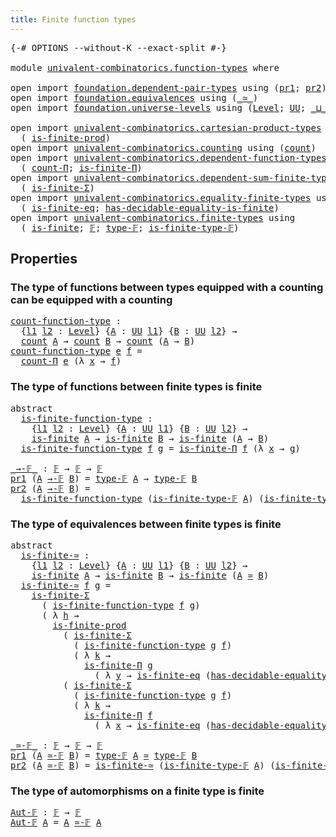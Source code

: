 ```yaml
---
title: Finite function types
---
```


<pre class="Agda"><a id="47" class="Symbol">{-#</a> <a id="51" class="Keyword">OPTIONS</a> <a id="59" class="Pragma">--without-K</a> <a id="71" class="Pragma">--exact-split</a> <a id="85" class="Symbol">#-}</a>

<a id="90" class="Keyword">module</a> <a id="97" href="univalent-combinatorics.function-types.html" class="Module">univalent-combinatorics.function-types</a> <a id="136" class="Keyword">where</a>

<a id="143" class="Keyword">open</a> <a id="148" class="Keyword">import</a> <a id="155" href="foundation.dependent-pair-types.html" class="Module">foundation.dependent-pair-types</a> <a id="187" class="Keyword">using</a> <a id="193" class="Symbol">(</a><a id="194" href="foundation-core.dependent-pair-types.html#592" class="Field">pr1</a><a id="197" class="Symbol">;</a> <a id="199" href="foundation-core.dependent-pair-types.html#604" class="Field">pr2</a><a id="202" class="Symbol">)</a>
<a id="204" class="Keyword">open</a> <a id="209" class="Keyword">import</a> <a id="216" href="foundation.equivalences.html" class="Module">foundation.equivalences</a> <a id="240" class="Keyword">using</a> <a id="246" class="Symbol">(</a><a id="247" href="foundation-core.equivalences.html#1607" class="Function Operator">_≃_</a><a id="250" class="Symbol">)</a>
<a id="252" class="Keyword">open</a> <a id="257" class="Keyword">import</a> <a id="264" href="foundation.universe-levels.html" class="Module">foundation.universe-levels</a> <a id="291" class="Keyword">using</a> <a id="297" class="Symbol">(</a><a id="298" href="Agda.Primitive.html#597" class="Postulate">Level</a><a id="303" class="Symbol">;</a> <a id="305" href="foundation-core.universe-levels.html#222" class="Primitive">UU</a><a id="307" class="Symbol">;</a> <a id="309" href="Agda.Primitive.html#810" class="Primitive Operator">_⊔_</a><a id="312" class="Symbol">)</a>

<a id="315" class="Keyword">open</a> <a id="320" class="Keyword">import</a> <a id="327" href="univalent-combinatorics.cartesian-product-types.html" class="Module">univalent-combinatorics.cartesian-product-types</a> <a id="375" class="Keyword">using</a>
  <a id="383" class="Symbol">(</a> <a id="385" href="univalent-combinatorics.cartesian-product-types.html#5311" class="Function">is-finite-prod</a><a id="399" class="Symbol">)</a>
<a id="401" class="Keyword">open</a> <a id="406" class="Keyword">import</a> <a id="413" href="univalent-combinatorics.counting.html" class="Module">univalent-combinatorics.counting</a> <a id="446" class="Keyword">using</a> <a id="452" class="Symbol">(</a><a id="453" href="univalent-combinatorics.counting.html#1901" class="Function">count</a><a id="458" class="Symbol">)</a>
<a id="460" class="Keyword">open</a> <a id="465" class="Keyword">import</a> <a id="472" href="univalent-combinatorics.dependent-function-types.html" class="Module">univalent-combinatorics.dependent-function-types</a> <a id="521" class="Keyword">using</a>
  <a id="529" class="Symbol">(</a> <a id="531" href="univalent-combinatorics.dependent-function-types.html#2340" class="Function">count-Π</a><a id="538" class="Symbol">;</a> <a id="540" href="univalent-combinatorics.dependent-function-types.html#2665" class="Function">is-finite-Π</a><a id="551" class="Symbol">)</a>
<a id="553" class="Keyword">open</a> <a id="558" class="Keyword">import</a> <a id="565" href="univalent-combinatorics.dependent-sum-finite-types.html" class="Module">univalent-combinatorics.dependent-sum-finite-types</a> <a id="616" class="Keyword">using</a>
  <a id="624" class="Symbol">(</a> <a id="626" href="univalent-combinatorics.dependent-sum-finite-types.html#2494" class="Function">is-finite-Σ</a><a id="637" class="Symbol">)</a>
<a id="639" class="Keyword">open</a> <a id="644" class="Keyword">import</a> <a id="651" href="univalent-combinatorics.equality-finite-types.html" class="Module">univalent-combinatorics.equality-finite-types</a> <a id="697" class="Keyword">using</a>
  <a id="705" class="Symbol">(</a> <a id="707" href="univalent-combinatorics.equality-finite-types.html#3342" class="Function">is-finite-eq</a><a id="719" class="Symbol">;</a> <a id="721" href="univalent-combinatorics.equality-finite-types.html#1988" class="Function">has-decidable-equality-is-finite</a><a id="753" class="Symbol">)</a>
<a id="755" class="Keyword">open</a> <a id="760" class="Keyword">import</a> <a id="767" href="univalent-combinatorics.finite-types.html" class="Module">univalent-combinatorics.finite-types</a> <a id="804" class="Keyword">using</a>
  <a id="812" class="Symbol">(</a> <a id="814" href="univalent-combinatorics.finite-types.html#4064" class="Function">is-finite</a><a id="823" class="Symbol">;</a> <a id="825" href="univalent-combinatorics.finite-types.html#4455" class="Function">𝔽</a><a id="826" class="Symbol">;</a> <a id="828" href="univalent-combinatorics.finite-types.html#4503" class="Function">type-𝔽</a><a id="834" class="Symbol">;</a> <a id="836" href="univalent-combinatorics.finite-types.html#4554" class="Function">is-finite-type-𝔽</a><a id="852" class="Symbol">)</a>
</pre>
## Properties

### The type of functions between types equipped with a counting can be equipped with a counting

<pre class="Agda"><a id="count-function-type"></a><a id="980" href="univalent-combinatorics.function-types.html#980" class="Function">count-function-type</a> <a id="1000" class="Symbol">:</a>
  <a id="1004" class="Symbol">{</a><a id="1005" href="univalent-combinatorics.function-types.html#1005" class="Bound">l1</a> <a id="1008" href="univalent-combinatorics.function-types.html#1008" class="Bound">l2</a> <a id="1011" class="Symbol">:</a> <a id="1013" href="Agda.Primitive.html#597" class="Postulate">Level</a><a id="1018" class="Symbol">}</a> <a id="1020" class="Symbol">{</a><a id="1021" href="univalent-combinatorics.function-types.html#1021" class="Bound">A</a> <a id="1023" class="Symbol">:</a> <a id="1025" href="foundation-core.universe-levels.html#222" class="Primitive">UU</a> <a id="1028" href="univalent-combinatorics.function-types.html#1005" class="Bound">l1</a><a id="1030" class="Symbol">}</a> <a id="1032" class="Symbol">{</a><a id="1033" href="univalent-combinatorics.function-types.html#1033" class="Bound">B</a> <a id="1035" class="Symbol">:</a> <a id="1037" href="foundation-core.universe-levels.html#222" class="Primitive">UU</a> <a id="1040" href="univalent-combinatorics.function-types.html#1008" class="Bound">l2</a><a id="1042" class="Symbol">}</a> <a id="1044" class="Symbol">→</a>
  <a id="1048" href="univalent-combinatorics.counting.html#1901" class="Function">count</a> <a id="1054" href="univalent-combinatorics.function-types.html#1021" class="Bound">A</a> <a id="1056" class="Symbol">→</a> <a id="1058" href="univalent-combinatorics.counting.html#1901" class="Function">count</a> <a id="1064" href="univalent-combinatorics.function-types.html#1033" class="Bound">B</a> <a id="1066" class="Symbol">→</a> <a id="1068" href="univalent-combinatorics.counting.html#1901" class="Function">count</a> <a id="1074" class="Symbol">(</a><a id="1075" href="univalent-combinatorics.function-types.html#1021" class="Bound">A</a> <a id="1077" class="Symbol">→</a> <a id="1079" href="univalent-combinatorics.function-types.html#1033" class="Bound">B</a><a id="1080" class="Symbol">)</a>
<a id="1082" href="univalent-combinatorics.function-types.html#980" class="Function">count-function-type</a> <a id="1102" href="univalent-combinatorics.function-types.html#1102" class="Bound">e</a> <a id="1104" href="univalent-combinatorics.function-types.html#1104" class="Bound">f</a> <a id="1106" class="Symbol">=</a>
  <a id="1110" href="univalent-combinatorics.dependent-function-types.html#2340" class="Function">count-Π</a> <a id="1118" href="univalent-combinatorics.function-types.html#1102" class="Bound">e</a> <a id="1120" class="Symbol">(λ</a> <a id="1123" href="univalent-combinatorics.function-types.html#1123" class="Bound">x</a> <a id="1125" class="Symbol">→</a> <a id="1127" href="univalent-combinatorics.function-types.html#1104" class="Bound">f</a><a id="1128" class="Symbol">)</a>
</pre>
### The type of functions between finite types is finite

<pre class="Agda"><a id="1201" class="Keyword">abstract</a>
  <a id="is-finite-function-type"></a><a id="1212" href="univalent-combinatorics.function-types.html#1212" class="Function">is-finite-function-type</a> <a id="1236" class="Symbol">:</a>
    <a id="1242" class="Symbol">{</a><a id="1243" href="univalent-combinatorics.function-types.html#1243" class="Bound">l1</a> <a id="1246" href="univalent-combinatorics.function-types.html#1246" class="Bound">l2</a> <a id="1249" class="Symbol">:</a> <a id="1251" href="Agda.Primitive.html#597" class="Postulate">Level</a><a id="1256" class="Symbol">}</a> <a id="1258" class="Symbol">{</a><a id="1259" href="univalent-combinatorics.function-types.html#1259" class="Bound">A</a> <a id="1261" class="Symbol">:</a> <a id="1263" href="foundation-core.universe-levels.html#222" class="Primitive">UU</a> <a id="1266" href="univalent-combinatorics.function-types.html#1243" class="Bound">l1</a><a id="1268" class="Symbol">}</a> <a id="1270" class="Symbol">{</a><a id="1271" href="univalent-combinatorics.function-types.html#1271" class="Bound">B</a> <a id="1273" class="Symbol">:</a> <a id="1275" href="foundation-core.universe-levels.html#222" class="Primitive">UU</a> <a id="1278" href="univalent-combinatorics.function-types.html#1246" class="Bound">l2</a><a id="1280" class="Symbol">}</a> <a id="1282" class="Symbol">→</a>
    <a id="1288" href="univalent-combinatorics.finite-types.html#4064" class="Function">is-finite</a> <a id="1298" href="univalent-combinatorics.function-types.html#1259" class="Bound">A</a> <a id="1300" class="Symbol">→</a> <a id="1302" href="univalent-combinatorics.finite-types.html#4064" class="Function">is-finite</a> <a id="1312" href="univalent-combinatorics.function-types.html#1271" class="Bound">B</a> <a id="1314" class="Symbol">→</a> <a id="1316" href="univalent-combinatorics.finite-types.html#4064" class="Function">is-finite</a> <a id="1326" class="Symbol">(</a><a id="1327" href="univalent-combinatorics.function-types.html#1259" class="Bound">A</a> <a id="1329" class="Symbol">→</a> <a id="1331" href="univalent-combinatorics.function-types.html#1271" class="Bound">B</a><a id="1332" class="Symbol">)</a>
  <a id="1336" href="univalent-combinatorics.function-types.html#1212" class="Function">is-finite-function-type</a> <a id="1360" href="univalent-combinatorics.function-types.html#1360" class="Bound">f</a> <a id="1362" href="univalent-combinatorics.function-types.html#1362" class="Bound">g</a> <a id="1364" class="Symbol">=</a> <a id="1366" href="univalent-combinatorics.dependent-function-types.html#2665" class="Function">is-finite-Π</a> <a id="1378" href="univalent-combinatorics.function-types.html#1360" class="Bound">f</a> <a id="1380" class="Symbol">(λ</a> <a id="1383" href="univalent-combinatorics.function-types.html#1383" class="Bound">x</a> <a id="1385" class="Symbol">→</a> <a id="1387" href="univalent-combinatorics.function-types.html#1362" class="Bound">g</a><a id="1388" class="Symbol">)</a>

<a id="_→-𝔽_"></a><a id="1391" href="univalent-combinatorics.function-types.html#1391" class="Function Operator">_→-𝔽_</a> <a id="1397" class="Symbol">:</a> <a id="1399" href="univalent-combinatorics.finite-types.html#4455" class="Function">𝔽</a> <a id="1401" class="Symbol">→</a> <a id="1403" href="univalent-combinatorics.finite-types.html#4455" class="Function">𝔽</a> <a id="1405" class="Symbol">→</a> <a id="1407" href="univalent-combinatorics.finite-types.html#4455" class="Function">𝔽</a>
<a id="1409" href="foundation-core.dependent-pair-types.html#592" class="Field">pr1</a> <a id="1413" class="Symbol">(</a><a id="1414" href="univalent-combinatorics.function-types.html#1414" class="Bound">A</a> <a id="1416" href="univalent-combinatorics.function-types.html#1391" class="Function Operator">→-𝔽</a> <a id="1420" href="univalent-combinatorics.function-types.html#1420" class="Bound">B</a><a id="1421" class="Symbol">)</a> <a id="1423" class="Symbol">=</a> <a id="1425" href="univalent-combinatorics.finite-types.html#4503" class="Function">type-𝔽</a> <a id="1432" href="univalent-combinatorics.function-types.html#1414" class="Bound">A</a> <a id="1434" class="Symbol">→</a> <a id="1436" href="univalent-combinatorics.finite-types.html#4503" class="Function">type-𝔽</a> <a id="1443" href="univalent-combinatorics.function-types.html#1420" class="Bound">B</a>
<a id="1445" href="foundation-core.dependent-pair-types.html#604" class="Field">pr2</a> <a id="1449" class="Symbol">(</a><a id="1450" href="univalent-combinatorics.function-types.html#1450" class="Bound">A</a> <a id="1452" href="univalent-combinatorics.function-types.html#1391" class="Function Operator">→-𝔽</a> <a id="1456" href="univalent-combinatorics.function-types.html#1456" class="Bound">B</a><a id="1457" class="Symbol">)</a> <a id="1459" class="Symbol">=</a>
  <a id="1463" href="univalent-combinatorics.function-types.html#1212" class="Function">is-finite-function-type</a> <a id="1487" class="Symbol">(</a><a id="1488" href="univalent-combinatorics.finite-types.html#4554" class="Function">is-finite-type-𝔽</a> <a id="1505" href="univalent-combinatorics.function-types.html#1450" class="Bound">A</a><a id="1506" class="Symbol">)</a> <a id="1508" class="Symbol">(</a><a id="1509" href="univalent-combinatorics.finite-types.html#4554" class="Function">is-finite-type-𝔽</a> <a id="1526" href="univalent-combinatorics.function-types.html#1456" class="Bound">B</a><a id="1527" class="Symbol">)</a>
</pre>
### The type of equivalences between finite types is finite

<pre class="Agda"><a id="1603" class="Keyword">abstract</a>
  <a id="is-finite-≃"></a><a id="1614" href="univalent-combinatorics.function-types.html#1614" class="Function">is-finite-≃</a> <a id="1626" class="Symbol">:</a>
    <a id="1632" class="Symbol">{</a><a id="1633" href="univalent-combinatorics.function-types.html#1633" class="Bound">l1</a> <a id="1636" href="univalent-combinatorics.function-types.html#1636" class="Bound">l2</a> <a id="1639" class="Symbol">:</a> <a id="1641" href="Agda.Primitive.html#597" class="Postulate">Level</a><a id="1646" class="Symbol">}</a> <a id="1648" class="Symbol">{</a><a id="1649" href="univalent-combinatorics.function-types.html#1649" class="Bound">A</a> <a id="1651" class="Symbol">:</a> <a id="1653" href="foundation-core.universe-levels.html#222" class="Primitive">UU</a> <a id="1656" href="univalent-combinatorics.function-types.html#1633" class="Bound">l1</a><a id="1658" class="Symbol">}</a> <a id="1660" class="Symbol">{</a><a id="1661" href="univalent-combinatorics.function-types.html#1661" class="Bound">B</a> <a id="1663" class="Symbol">:</a> <a id="1665" href="foundation-core.universe-levels.html#222" class="Primitive">UU</a> <a id="1668" href="univalent-combinatorics.function-types.html#1636" class="Bound">l2</a><a id="1670" class="Symbol">}</a> <a id="1672" class="Symbol">→</a>
    <a id="1678" href="univalent-combinatorics.finite-types.html#4064" class="Function">is-finite</a> <a id="1688" href="univalent-combinatorics.function-types.html#1649" class="Bound">A</a> <a id="1690" class="Symbol">→</a> <a id="1692" href="univalent-combinatorics.finite-types.html#4064" class="Function">is-finite</a> <a id="1702" href="univalent-combinatorics.function-types.html#1661" class="Bound">B</a> <a id="1704" class="Symbol">→</a> <a id="1706" href="univalent-combinatorics.finite-types.html#4064" class="Function">is-finite</a> <a id="1716" class="Symbol">(</a><a id="1717" href="univalent-combinatorics.function-types.html#1649" class="Bound">A</a> <a id="1719" href="foundation-core.equivalences.html#1607" class="Function Operator">≃</a> <a id="1721" href="univalent-combinatorics.function-types.html#1661" class="Bound">B</a><a id="1722" class="Symbol">)</a>
  <a id="1726" href="univalent-combinatorics.function-types.html#1614" class="Function">is-finite-≃</a> <a id="1738" href="univalent-combinatorics.function-types.html#1738" class="Bound">f</a> <a id="1740" href="univalent-combinatorics.function-types.html#1740" class="Bound">g</a> <a id="1742" class="Symbol">=</a>
    <a id="1748" href="univalent-combinatorics.dependent-sum-finite-types.html#2494" class="Function">is-finite-Σ</a>
      <a id="1766" class="Symbol">(</a> <a id="1768" href="univalent-combinatorics.function-types.html#1212" class="Function">is-finite-function-type</a> <a id="1792" href="univalent-combinatorics.function-types.html#1738" class="Bound">f</a> <a id="1794" href="univalent-combinatorics.function-types.html#1740" class="Bound">g</a><a id="1795" class="Symbol">)</a>
      <a id="1803" class="Symbol">(</a> <a id="1805" class="Symbol">λ</a> <a id="1807" href="univalent-combinatorics.function-types.html#1807" class="Bound">h</a> <a id="1809" class="Symbol">→</a>
        <a id="1819" href="univalent-combinatorics.cartesian-product-types.html#5311" class="Function">is-finite-prod</a>
          <a id="1844" class="Symbol">(</a> <a id="1846" href="univalent-combinatorics.dependent-sum-finite-types.html#2494" class="Function">is-finite-Σ</a>
            <a id="1870" class="Symbol">(</a> <a id="1872" href="univalent-combinatorics.function-types.html#1212" class="Function">is-finite-function-type</a> <a id="1896" href="univalent-combinatorics.function-types.html#1740" class="Bound">g</a> <a id="1898" href="univalent-combinatorics.function-types.html#1738" class="Bound">f</a><a id="1899" class="Symbol">)</a>
            <a id="1913" class="Symbol">(</a> <a id="1915" class="Symbol">λ</a> <a id="1917" href="univalent-combinatorics.function-types.html#1917" class="Bound">k</a> <a id="1919" class="Symbol">→</a>
              <a id="1935" href="univalent-combinatorics.dependent-function-types.html#2665" class="Function">is-finite-Π</a> <a id="1947" href="univalent-combinatorics.function-types.html#1740" class="Bound">g</a>
                <a id="1965" class="Symbol">(</a> <a id="1967" class="Symbol">λ</a> <a id="1969" href="univalent-combinatorics.function-types.html#1969" class="Bound">y</a> <a id="1971" class="Symbol">→</a> <a id="1973" href="univalent-combinatorics.equality-finite-types.html#3342" class="Function">is-finite-eq</a> <a id="1986" class="Symbol">(</a><a id="1987" href="univalent-combinatorics.equality-finite-types.html#1988" class="Function">has-decidable-equality-is-finite</a> <a id="2020" href="univalent-combinatorics.function-types.html#1740" class="Bound">g</a><a id="2021" class="Symbol">))))</a>
          <a id="2036" class="Symbol">(</a> <a id="2038" href="univalent-combinatorics.dependent-sum-finite-types.html#2494" class="Function">is-finite-Σ</a>
            <a id="2062" class="Symbol">(</a> <a id="2064" href="univalent-combinatorics.function-types.html#1212" class="Function">is-finite-function-type</a> <a id="2088" href="univalent-combinatorics.function-types.html#1740" class="Bound">g</a> <a id="2090" href="univalent-combinatorics.function-types.html#1738" class="Bound">f</a><a id="2091" class="Symbol">)</a>
            <a id="2105" class="Symbol">(</a> <a id="2107" class="Symbol">λ</a> <a id="2109" href="univalent-combinatorics.function-types.html#2109" class="Bound">k</a> <a id="2111" class="Symbol">→</a>
              <a id="2127" href="univalent-combinatorics.dependent-function-types.html#2665" class="Function">is-finite-Π</a> <a id="2139" href="univalent-combinatorics.function-types.html#1738" class="Bound">f</a>
                <a id="2157" class="Symbol">(</a> <a id="2159" class="Symbol">λ</a> <a id="2161" href="univalent-combinatorics.function-types.html#2161" class="Bound">x</a> <a id="2163" class="Symbol">→</a> <a id="2165" href="univalent-combinatorics.equality-finite-types.html#3342" class="Function">is-finite-eq</a> <a id="2178" class="Symbol">(</a><a id="2179" href="univalent-combinatorics.equality-finite-types.html#1988" class="Function">has-decidable-equality-is-finite</a> <a id="2212" href="univalent-combinatorics.function-types.html#1738" class="Bound">f</a><a id="2213" class="Symbol">)))))</a>

<a id="_≃-𝔽_"></a><a id="2220" href="univalent-combinatorics.function-types.html#2220" class="Function Operator">_≃-𝔽_</a> <a id="2226" class="Symbol">:</a> <a id="2228" href="univalent-combinatorics.finite-types.html#4455" class="Function">𝔽</a> <a id="2230" class="Symbol">→</a> <a id="2232" href="univalent-combinatorics.finite-types.html#4455" class="Function">𝔽</a> <a id="2234" class="Symbol">→</a> <a id="2236" href="univalent-combinatorics.finite-types.html#4455" class="Function">𝔽</a>
<a id="2238" href="foundation-core.dependent-pair-types.html#592" class="Field">pr1</a> <a id="2242" class="Symbol">(</a><a id="2243" href="univalent-combinatorics.function-types.html#2243" class="Bound">A</a> <a id="2245" href="univalent-combinatorics.function-types.html#2220" class="Function Operator">≃-𝔽</a> <a id="2249" href="univalent-combinatorics.function-types.html#2249" class="Bound">B</a><a id="2250" class="Symbol">)</a> <a id="2252" class="Symbol">=</a> <a id="2254" href="univalent-combinatorics.finite-types.html#4503" class="Function">type-𝔽</a> <a id="2261" href="univalent-combinatorics.function-types.html#2243" class="Bound">A</a> <a id="2263" href="foundation-core.equivalences.html#1607" class="Function Operator">≃</a> <a id="2265" href="univalent-combinatorics.finite-types.html#4503" class="Function">type-𝔽</a> <a id="2272" href="univalent-combinatorics.function-types.html#2249" class="Bound">B</a>
<a id="2274" href="foundation-core.dependent-pair-types.html#604" class="Field">pr2</a> <a id="2278" class="Symbol">(</a><a id="2279" href="univalent-combinatorics.function-types.html#2279" class="Bound">A</a> <a id="2281" href="univalent-combinatorics.function-types.html#2220" class="Function Operator">≃-𝔽</a> <a id="2285" href="univalent-combinatorics.function-types.html#2285" class="Bound">B</a><a id="2286" class="Symbol">)</a> <a id="2288" class="Symbol">=</a> <a id="2290" href="univalent-combinatorics.function-types.html#1614" class="Function">is-finite-≃</a> <a id="2302" class="Symbol">(</a><a id="2303" href="univalent-combinatorics.finite-types.html#4554" class="Function">is-finite-type-𝔽</a> <a id="2320" href="univalent-combinatorics.function-types.html#2279" class="Bound">A</a><a id="2321" class="Symbol">)</a> <a id="2323" class="Symbol">(</a><a id="2324" href="univalent-combinatorics.finite-types.html#4554" class="Function">is-finite-type-𝔽</a> <a id="2341" href="univalent-combinatorics.function-types.html#2285" class="Bound">B</a><a id="2342" class="Symbol">)</a>
</pre>
### The type of automorphisms on a finite type is finite

<pre class="Agda"><a id="Aut-𝔽"></a><a id="2415" href="univalent-combinatorics.function-types.html#2415" class="Function">Aut-𝔽</a> <a id="2421" class="Symbol">:</a> <a id="2423" href="univalent-combinatorics.finite-types.html#4455" class="Function">𝔽</a> <a id="2425" class="Symbol">→</a> <a id="2427" href="univalent-combinatorics.finite-types.html#4455" class="Function">𝔽</a>
<a id="2429" href="univalent-combinatorics.function-types.html#2415" class="Function">Aut-𝔽</a> <a id="2435" href="univalent-combinatorics.function-types.html#2435" class="Bound">A</a> <a id="2437" class="Symbol">=</a> <a id="2439" href="univalent-combinatorics.function-types.html#2435" class="Bound">A</a> <a id="2441" href="univalent-combinatorics.function-types.html#2220" class="Function Operator">≃-𝔽</a> <a id="2445" href="univalent-combinatorics.function-types.html#2435" class="Bound">A</a>
</pre>